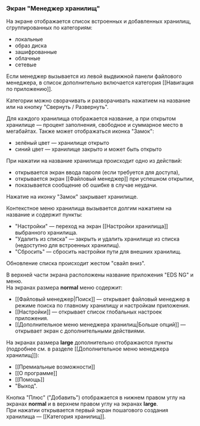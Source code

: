 ### Экран "Менеджер хранилищ"

На экране отображается список встроенных и добавленных хранилищ, сгруппированных по категориям:

- локальные
- образ диска
- зашифрованные
- облачные
- сетевые
    

Если менеджер вызывается из левой выдвижной панели файлового менеджера, в список дополнительно включается категория [[Навигация по приложению]].

Категории можно сворачивать и разворачивать нажатием на название или на кнопку "Свернуть / Развернуть".

Для каждого хранилища отображается название, а при открытом хранилище — процент заполнения, свободное и суммарное место в мегабайтах. Также может отображаться иконка "Замок":

- зелёный цвет — хранилище открыто
- синий цвет — хранилище закрыто и может быть открыто
    

При нажатии на название хранилища происходит одно из действий:

- открывается экран ввода пароля (если требуется для доступа),
- открывается экран [[Файловый менеджер]] при успешном открытии,
- показывается сообщение об ошибке в случае неудачи.
    

Нажатие на иконку "Замок" закрывает хранилище.

Контекстное меню хранилища вызывается долгим нажатием на название и содержит пункты:

- "Настройки" — переход на экран [[Настройки хранилища]] выбранного хранилища.
-   "Удалить из списка" — закрыть и удалить хранилище из списка (недоступно для встроенных хранилищ).
-   "Сбросить" — сбросить настройки пути для внешних хранилищ.
    

Обновление списка происходит жестом "свайп вниз".

В верхней части экрана расположены название приложения "EDS NG" и меню.  
На экранах размера **normal** меню содержит:

-   [[Файловый менеджер|Поиск]] — открывает файловый менеджер в режиме поиска по главному хранилищу и настройкам приложения.
-   [[Настройки]] — открывает список глобальных настроек приложения.
-   [[Дополнительное меню менеджера хранилищ|Больше опций]] — открывает экран с дополнительными действиями.
    

На экранах размера **large** дополнительно отображаются пункты (подробнее см. в разделе [[Дополнительное меню менеджера хранилищ]]):

-   [[Премиальные возможности]]
-   [[О программе]]
-   [[Помощь]]
-   "Выход".
    

Кнопка "Плюс" ("Добавить") отображается в нижнем правом углу на экранах **normal** и в верхнем правом углу на экранах **large**.  
При нажатии открывается первый экран пошагового создания хранилища — [[Категория хранилищ]].